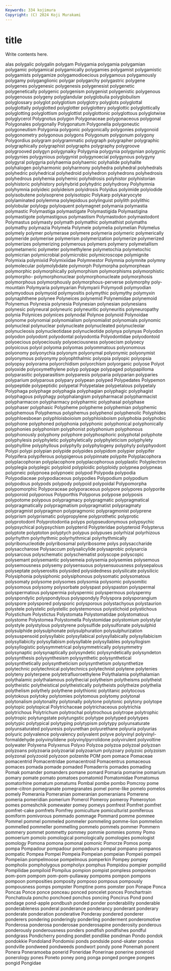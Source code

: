 ```yaml
---
Keywords: 334 kojimura
Copyright: (C) 2024 Koji Murakami
---
```


# title

Write contents here.



alas polygalic polygalin polygam
Polygamia polygamia polygamian polygamic polygamical polygamically polygamies polygamist polygamistic polygamists
polygamize polygamodioecious polygamous polygamously polygamy polyganglionic polygar polygarchy polygastric polygene
polygenes polygenesic polygenesis polygenesist polygenetic polygenetically polygenic polygenism polygenist polygenistic
polygenous polygenouss polygeny polyglandular polyglobulia polyglobulism polyglossary polyglot polyglotism polyglotry
polyglots polyglottal polyglottally polyglotted polyglotter polyglottery polyglottic polyglottically polyglotting polyglottism
polyglottist polyglottonic polyglottous polyglotwise polyglycerol Polygnotus polygon Polygonaceae polygonaceous polygonal
Polygonales polygonally Polygonatum Polygonella polygoneutic polygoneutism Polygonia polygonic polygonically polygonies
polygonoid polygonometry polygonous polygons Polygonum polygonum polygony Polygordius polygram polygrammatic
polygraph polygrapher polygraphic polygraphically polygraphist polygraphs polygraphy polygroove polygrooved polygyn
polygynaiky Polygynia polygynia polygynian polygynic polygynies polygynious polygynist polygynoecial polygynous
polygyny polygyral polygyria polyhaemia polyhaemic polyhalide polyhalite polyhalogen polyharmonic polyharmony
polyhedra polyhedral polyhedrals polyhedric polyhedrical polyhedroid polyhedron polyhedrons polyhedrosis polyhedrous
polyhemia polyhemic polyhidrosis polyhistor polyhistorian polyhistoric polyhistory polyhybrid polyhydric polyhydroxy
Polyhymnia polyhymnia polyideic polyideism polyidrosis Polyidus polyimide polyiodide polyisobutene polyisoprene
polyisotopic Polykarp polykaryocyte polylaminated polylemma polylepidous polylinguist polylith polylithic polylobular
polylogy polyloquent polymagnet polymania polymastia polymastic Polymastiga polymastigate Polymastigida Polymastigina
polymastigote polymastigous polymastism Polymastodon polymastodont Polymastus polymasty polymath polymathic polymathist
polymaths polymathy polymazia Polymela Polymele polymelia polymelian Polymelus polymely polymer
polymerase polymere polymeria polymeric polymerically polymeride polymerise polymerism polymerization polymerize
polymerized polymerizes polymerizing polymerous polymers polymery polymetallism polymetameric polymeter polymethylene
polymetochia polymetochic polymicrian polymicrobial polymicrobic polymicroscope polymignite Polymixia polymixiid Polymixiidae
Polymnestor Polymnia polymnite polymny polymolecular polymolybdate polymorph Polymorpha polymorphean polymorphic
polymorphically polymorphism polymorphisms polymorphistic polymorpho- polymorphonuclear polymorphonucleate polymorphosis polymorphous polymorphously
polymorphous-perverse polymorphy poly-mountain Polymyaria polymyarian Polymyarii Polymyodi polymyodian polymyodous polymyoid
polymyositis polymythic polymythy polymyxin polynaphthene polynee Polyneices polynemid Polynemidae polynemoid
Polynemus Polynesia polynesia Polynesian polynesian polynesians polynesic polyneural polyneuric polyneuritic
polyneuritis polyneuropathy polynia Polynices polynices polynodal Polynoe polynoid Polynoidae polynome
polynomial polynomialism polynomialist polynomials polynomic polynucleal polynuclear polynucleate polynucleated polynucleolar
polynucleosis polynucleotidase polynucleotide polynya polynyas Polyodon polyodon polyodont polyodontal polyodontia
Polyodontidae polyodontoid polyoecious polyoeciously polyoeciousness polyoecism polyoecy polyoicous polyol polyoma
polyomas polyommatous polyonomous polyonomy polyonychia polyonym polyonymal polyonymic polyonymist polyonymous
polyonymy polyophthalmic polyopia polyopic polyopsia polyopsy polyorama polyorchidism polyorchism polyorganic
polyose Polyot polyoxide polyoxymethylene polyp polypage polypaged polypapilloma polyparasitic polyparasitism
polyparesis polyparia polyparian polyparies polyparium polyparous polypary polypean polyped Polypedates
Polypemon polypeptide polypeptidic polypetal Polypetalae polypetalous polypetaly Polyphaga polyphage polyphagia
polyphagian polyphagic polyphagist polyphagous polyphagy polyphalangism polypharmacal polypharmacist polypharmacon polypharmacy
polypharmic polyphasal polyphase polyphaser polyphasic Polypheme polypheme polyphemian polyphemic polyphemous
Polyphemus polyphemus polyphenol polyphenolic Polyphides polyphloesboean polyphloisboioism polyphloisboism polyphobia polyphobic
polyphone polyphoned polyphonia polyphonic polyphonical polyphonically polyphonies polyphonism polyphonist polyphonium
polyphonous polyphonously polyphony polyphore polyphosphoric polyphotal polyphote polyphylesis polyphyletic polyphyletically
polyphyleticism polyphylety polyphylline polyphyllous polyphylly polyphylogeny polyphyly polyphyodont Polypi polypi
polypian polypide polypides polypidom polypier polypifer Polypifera polypiferous polypigerous polypinnate
polypite Polyplacophora polyplacophoran polyplacophore polyplacophorous polyplastic Polyplectron polyplegia polyplegic polyploid
polyploidic polyploidy polypnea polypneas polypneic polypnoea polypnoeic polypod Polypoda polypodia
Polypodiaceae polypodiaceous polypodies Polypodium polypodium polypodous polypods polypody polypoid polypoidal
Polypomorpha polypomorphic Polyporaceae polyporaceous polypore polypores polyporite polyporoid polyporous Polyporthis
Polyporus polypose polyposis polypotome polypous polypragmacy polypragmatic polypragmatical polypragmatically polypragmatism
polypragmatist polypragmaty polypragmist polypragmon polypragmonic polypragmonist polyprene polyprism polyprismatic polypropylene
polyprothetic polyprotic polyprotodont Polyprotodontia polyps polypseudonymous polypsychic polypsychical polypsychism polypterid
Polypteridae polypteroid Polypterus polyptote polyptoton polyptych polypus polypuses polyrhizal polyrhizous
polyrhythm polyrhythmic polyrhythmical polyrhythmically polyribonucleotide polyribosomal polyribosome polys polysaccharide polysaccharose
Polysaccum polysalicylide polysaprobic polysarcia polysarcous polyschematic polyschematist polyscope polyscopic polysemant
polysemantic polysemeia polysemia polysemies polysemous polysemousness polysemy polysensuous polysensuousness polysepalous
polyseptate polyserositis polysided polysidedness polysilicate polysilicic Polysiphonia polysiphonic polysiphonous polysomatic
polysomatous polysomaty polysome polysomes polysomia polysomic polysomitic polysomous polysomy polysorbate
polyspast polyspaston polyspermal polyspermatous polyspermia polyspermic polyspermous polyspermy polyspondylic polyspondylous
polyspondyly Polyspora polysporangium polyspore polyspored polysporic polysporous polystachyous polystaurion polystele
polystelic polystellic polystemonous polystichoid polystichous Polystichum Polystictus Polystomata Polystomatidae polystomatous
polystome Polystomea Polystomella Polystomidae polystomium polystylar polystyle polystylous polystyrene polysulfide
polysulfonate polysulphid polysulphide polysulphonate polysulphuration polysulphurization polysuspensoid polysyllabic polysyllabical polysyllabically
polysyllabicism polysyllabicity polysyllabism polysyllable polysyllables polysyllogism polysyllogistic polysymmetrical polysymmetrically polysymmetry
polysynaptic polysynaptically polysyndetic polysyndetically polysyndeton polysynthesis polysynthesism polysynthetic polysynthetical polysynthetically
polysyntheticism polysynthetism polysynthetize polytechnic polytechnical polytechnics polytechnist polytene polytenies polyteny
polyterpene polytetrafluoroethylene Polythalamia polythalamian polythalamic polythalamous polythecial polytheism polytheisms polytheist
polytheistic polytheistical polytheistically polytheists polytheize polythelia polythelism polythely polythene polythionic
polytitanic polytocous polytokous polytoky polytomies polytomous polytomy polytonal polytonalism polytonality
polytonally polytone polytonic polytony polytope polytopic polytopical Polytrichaceae polytrichaceous polytrichia
polytrichous Polytrichum polytrochal polytrochous polytrope polytrophic polytropic polytungstate polytungstic polytype
polytyped polytypes polytypic polytypical polytyping polytypism polytypy polyunsaturate polyunsaturated polyuresis
polyurethan polyurethane polyuria polyurias polyuric polyvalence polyvalency polyvalent polyve polyvinyl
polyvinyl-formaldehyde polyvinylidene polyvinylpyrrolidone polyvirulent polyvoltine polywater Polyxena Polyxenus Polyxo Polyzoa
polyzoa polyzoal polyzoan polyzoans polyzoaria polyzoarial polyzoarium polyzoary polyzoic polyzoism
polyzonal polyzooid polyzoon polzenite POM pom pomace Pomaceae pomacentrid Pomacentridae
pomacentroid Pomacentrus pomaceous pomaces pomada pomade pomaded Pomaderris pomades pomading
Pomak pomander pomanders pomane pomard Pomaria pomarine pomarium pomary pomate
pomato pomatoes pomatomid Pomatomidae Pomatomus pomatorhine pomatum pomatums Pombal pombe
pombo Pomcroy pome pome-citron pomegranate pomegranates pomel pome-like pomelo pomelos
pomely Pomerania Pomeranian pomeranian pomeranians Pomerene pomeria pomeridian pomerium Pomerol
Pomeroy pomeroy Pomeroyton pomes pomeshchik pomewater pomey pomeys pomfrest Pomfret
pomfret pomfret-cake pomfrets Pomfrey pomiculture pomiculturist pomiferous pomiform pomivorous pommado
pommage Pommard pomme pommee Pommel pommel pommeled pommeler pommeling pomme-lion
pommelion pommelled pommeller pommelling pommelo pommels pommer Pommern pommery pommet
pommetty pommey pommie pommies pommy Pomo pomoerium pomolo pomological pomologically
pomologies pomologist pomology Pomona pomona pomonal pomonic Pomorze Pomos pomp
pompa Pompadour pompadour pompadours pompal pompano pompanos pompatic Pompea Pompei
Pompeia Pompeian pompeian Pompeii pompeii Pompeiian pompelmoose pompelmous pomperkin Pompey
pompey pompholix pompholygous pompholyx pomphus Pompidou pompier pompilid Pompilidae pompiloid
Pompilus pompion pompist pompless pompoleon pom-pom pompom pom-pom-pullaway pompoms pompon
pompons pompoon pomposities pomposity pomposo pompous pompously pompousness pomps pompster
Pomptine poms pomster pon Ponape Ponca Poncas Ponce ponce ponceau
ponced poncelet ponces Ponchartrain Ponchatoula poncho ponchoed ponchos poncing Poncirus
Pond pond pondage pond-apple pondbush ponded ponder ponderability ponderable ponderableness
ponderal ponderance ponderancy ponderant ponderary ponderate ponderation ponderative Ponderay pondered
ponderer ponderers pondering ponderingly ponderling ponderment ponderomotive Ponderosa ponderosa ponderosae
ponderosapine ponderosity ponderous ponderously ponderousness ponders pondfish pondfishes pondful pondgrass
Pondicherry ponding pondlet pondlike pondman Pondo pondok pondokkie Pondoland Pondomisi
ponds pondside pond-skater pondus pondville pondweed pondweeds pondwort pondy pone
Ponemah ponent Ponera Poneramoeba ponerid Poneridae Ponerinae ponerine poneroid ponerology
pones Poneto poney pong ponga ponged pongee pongees pongid Pongidae
